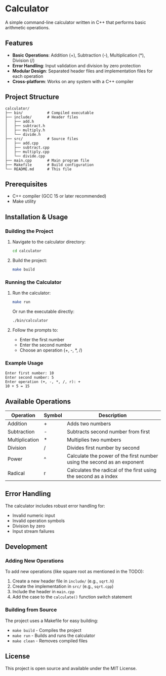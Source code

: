 # Calculator

A simple command-line calculator written in C++ that performs basic arithmetic operations.

## Features

- **Basic Operations**: Addition (+), Subtraction (-), Multiplication (*), Division (/)
- **Error Handling**: Input validation and division by zero protection
- **Modular Design**: Separated header files and implementation files for each operation
- **Cross-platform**: Works on any system with a C++ compiler

## Project Structure

```
calculator/
├── bin/           # Compiled executable
├── include/       # Header files
│   ├── add.h
│   ├── subtract.h
│   ├── multiply.h
│   └── divide.h
├── src/           # Source files
│   ├── add.cpp
│   ├── subtract.cpp
│   ├── multiply.cpp
│   └── divide.cpp
├── main.cpp       # Main program file
├── Makefile       # Build configuration
└── README.md      # This file
```

## Prerequisites

- C++ compiler (GCC 15 or later recommended)
- Make utility

## Installation & Usage

### Building the Project

1. Navigate to the calculator directory:
   ```bash
   cd calculator
   ```

2. Build the project:
   ```bash
   make build
   ```

### Running the Calculator

1. Run the calculator:
   ```bash
   make run
   ```
   
   Or run the executable directly:
   ```bash
   ./bin/calculator
   ```

2. Follow the prompts to:
   - Enter the first number
   - Enter the second number
   - Choose an operation (+, -, *, /)

### Example Usage

```
Enter first number: 10
Enter second number: 5
Enter operation (+, -, *, /, r): +
10 + 5 = 15
```

## Available Operations

| Operation | Symbol | Description |
|-----------|--------|-------------|
| Addition | + | Adds two numbers |
| Subtraction | - | Subtracts second number from first |
| Multiplication | * | Multiplies two numbers |
| Division | / | Divides first number by second |
| Power | ^ | Calculate the power of the first number using the second as an exponent |
| Radical | r | Calculates the radical of the first using the second as a index |

## Error Handling

The calculator includes robust error handling for:
- Invalid numeric input
- Invalid operation symbols
- Division by zero
- Input stream failures

## Development

### Adding New Operations

To add new operations (like square root as mentioned in the TODO):

1. Create a new header file in `include/` (e.g., `sqrt.h`)
2. Create the implementation in `src/` (e.g., `sqrt.cpp`)
3. Include the header in `main.cpp`
4. Add the case to the `calculate()` function switch statement

### Building from Source

The project uses a Makefile for easy building:

- `make build` - Compiles the project
- `make run` - Builds and runs the calculator
- `make clean` - Removes compiled files

## License

This project is open source and available under the MIT License.
